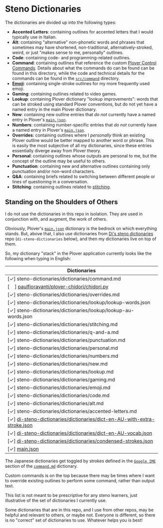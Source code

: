 # Steno Dictionaries

The dictionaries are divided up into the following types:

- **Accented Letters**: containing outlines for accented letters that I would
  typically use in Italian.
- **Alt**: containing "alternative" non-phonetic words and phrases that
  sometimes may have shortened, non-traditional, alternatively-stroked, weird,
  or just "makes sense to me, personally" outlines.
- **Code**: containing code- and programming-related outlines.
- **Command**: containing outlines that reference the custom [Plover
  Control Commands][]. Details about what the commands do can be found can be
  found in this directory, while the code and technical details for the commands
  can be found in the [`src/command`][] directory.
- **[Emoji][]**: containing single-stroke outlines for my more frequently used
  emoji.
- **Gaming**: containing outlines related to video games.
- **Lookup**: containing Plover dictionary "lookup improvements": words that can
  be stroked using standard Plover conventions, but do not yet have a named
  entry in the main Plover dictionary.
- **New**: containing new outline entries that _do not_ currently have a named
  entry in Plover's [`main.json`][Plover main.json].
- **Numbers**: containing number-specific entries that _do not_ currently have
  a named entry in Plover's [`main.json`][Plover main.json].
- **Overrides**: containing outlines where I _personally_ think an existing
  Plover outline would be better mapped to another word or phrase. This is
  easily the most subjective of all my dictionaries, since these entries
  essentially diverge away from Plover theory.
- **Personal**: containing outlines whose outputs are personal to me, but the
  concept of the outline may be useful to others.
- **Punctuation**: containing new and alternative outlines containing only
  punctuation and/or non-word characters.
- **Q&A**: containing briefs related to switching between different people or
  lines of questioning in a conversation.
- **Stitching**: containing outlines related to [stitching][].

## Standing on the Shoulders of Others

I do not use the dictionaries in this repo in isolation. They are used in
conjunction with, and augment, the work of others.

Obviously, Plover's [`main.json`][Plover main.json] dictionary is the bedrock on
which everything stands. But, above that, I also use dictionaries from
[Di's steno dictionaries][] repo (`di-steno-dictionaries` below), and then my
dictionaries live on top of them.

So, my dictionary "stack" in the Plover application currently looks like the
following when typing in English:

|                            Dictionaries                                      |
|------------------------------------------------------------------------------|
| [✓] steno-dictionaries/dictionaries/command.md                               |
| [&#8193;] [paulfioravanti/plover-chidori/chidori.py][]                       |
| [✓] steno-dictionaries/dictionaries/overrides.md                             |
| [✓] steno-dictionaries/dictionaries/lookup/lookup-words.json                 |
| [✓] steno-dictionaries/dictionaries/lookup/lookup-au-words.json              |
| [✓] steno-dictionaries/dictionaries/stitching.md                             |
| [✓] steno-dictionaries/dictionaries/q-and-a.md                               |
| [✓] steno-dictionaries/dictionaries/punctuation.md                           |
| [✓] steno-dictionaries/dictionaries/personal.md                              |
| [✓] steno-dictionaries/dictionaries/numbers.md                               |
| [✓] steno-dictionaries/dictionaries/new.md                                   |
| [✓] steno-dictionaries/dictionaries/lookup.md                                |
| [✓] steno-dictionaries/dictionaries/gaming.md                                |
| [✓] steno-dictionaries/dictionaries/emoji.md                                 |
| [✓] steno-dictionaries/dictionaries/code.md                                  |
| [✓] steno-dictionaries/dictionaries/alt.md                                   |
| [✓] steno-dictionaries/dictionaries/accented-letters.md                      |
| [✓] [di-steno-dictionaries/dictionaries/dict-en-AU-with-extra-stroke.json][] |
| [✓] [di-steno-dictionaries/dictionaries/dict-en-AU-vocab.json][]             |
| [✓] [di-steno-dictionaries/dictionaries/condensed-strokes.json][]            |
| [✓] [main.json][]                                                            |

The Japanese dictionaries get toggled by strokes defined in the
[`Google IME`][] section of the [`command.md`][] dictionary.

Custom commands is on the top because there may be times where I want to
override existing outlines to perform some command, rather than output text.

This list is not meant to be prescriptive for any steno learners, just
illustrative of the set of dictionaries I currently use.

Some dictionaries that are in this repo, and I use from other repos, may be
helpful and relevant to others, or maybe not. Everyone is different, so there is
no "correct" set of dictionaries to use. Whatever helps you is best!

[`command.md`]: ./command.md
[Di's steno dictionaries]: https://github.com/didoesdigital/steno-dictionaries
[di-steno-dictionaries/dictionaries/condensed-strokes.json]: https://github.com/didoesdigital/steno-dictionaries/blob/master/dictionaries/condensed-strokes.json
[di-steno-dictionaries/dictionaries/dict-en-AU-vocab.json]: https://github.com/didoesdigital/steno-dictionaries/blob/master/dictionaries/dict-en-AU-vocab.json
[di-steno-dictionaries/dictionaries/dict-en-AU-with-extra-stroke.json]: https://github.com/didoesdigital/steno-dictionaries/blob/master/dictionaries/dict-en-AU-with-extra-stroke.json
[Emoji]: https://en.wikipedia.org/wiki/Emoji
[`Google IME`]: ./command.md#google-ime
[main.json]: https://github.com/openstenoproject/plover/blob/master/plover/assets/main.json
[Platinum Steno]: https://www.youtube.com/channel/UC-bfgyMjBdFuzhuL4Ff6XqA
[Plover]: http://www.openstenoproject.org/plover/
[paulfioravanti/plover-chidori/chidori.py]: https://github.com/paulfioravanti/plover-chidori/blob/main/chidori.py
[Plover Control Commands]: https://github.com/openstenoproject/plover/wiki/Dictionary-Format#plover-control-commands
[Plover main.json]: https://github.com/openstenoproject/plover/blob/master/plover/assets/main.json
[`src/command`]: ../src/command
[stitching]: http://ilovesteno.com/2015/03/12/theory-thursday-stitching/
[Vim]: https://www.vim.org/
